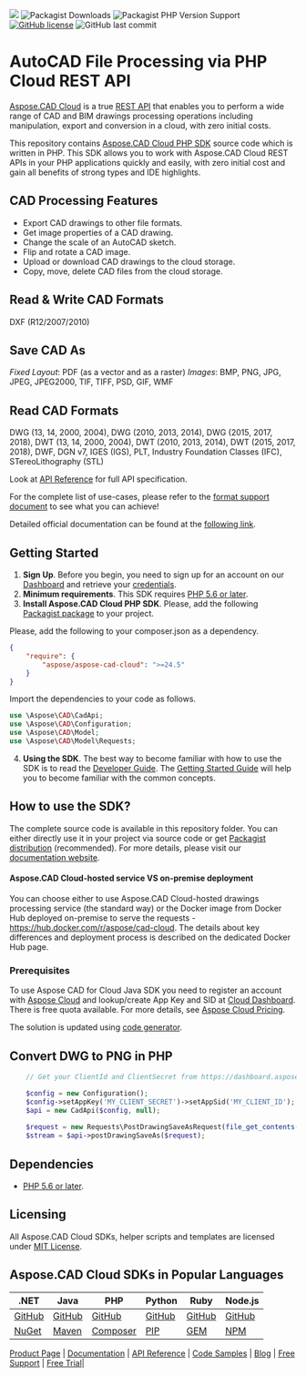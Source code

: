 
![](https://img.shields.io/badge/api-v3.0-lightgrey) ![Packagist Downloads](https://img.shields.io/packagist/dt/aspose/aspose-cad-cloud) ![Packagist PHP Version Support](https://img.shields.io/packagist/php-v/aspose/aspose-cad-cloud) [![GitHub license](https://img.shields.io/github/license/aspose-cad-cloud/aspose-cad-cloud-php)](https://github.com/aspose-cad-cloud/aspose-cad-cloud-php/blob/master/LICENSE) ![GitHub last commit](https://img.shields.io/github/last-commit/Aspose-cad-Cloud/aspose-cad-cloud-php)
# AutoCAD File Processing via PHP Cloud REST API
[Aspose.CAD Cloud](https://products.aspose.cloud/cad) is a true [REST API](https://apireference.aspose.cloud/cad/) that enables you to perform a wide range of CAD and BIM drawings processing operations including manipulation, export and conversion in a cloud, with zero initial costs.

This repository contains [Aspose.CAD Cloud PHP SDK](https://products.aspose.cloud/cad/php) source code which is written in PHP. This SDK allows you to work with Aspose.CAD Cloud REST APIs in your PHP applications quickly and easily, with zero initial cost and gain all benefits of strong types and IDE highlights.

## CAD Processing Features
- Export CAD drawings to other file formats.
- Get image properties of a CAD drawing.
- Change the scale of an AutoCAD sketch.
- Flip and rotate a CAD image.
- Upload or download CAD drawings to the cloud storage.
- Copy, move, delete CAD files from the cloud storage.

## Read & Write CAD Formats
DXF (R12/2007/2010)

## Save CAD As
*Fixed Layout*: PDF (as a vector and as a raster)
*Images*: BMP, PNG, JPG, JPEG, JPEG2000, TIF, TIFF, PSD, GIF, WMF

## Read CAD Formats
DWG (13, 14, 2000, 2004), DWG (2010, 2013, 2014), DWG (2015, 2017, 2018), DWT (13, 14, 2000, 2004), DWT (2010, 2013, 2014), DWT (2015, 2017, 2018), DWF, DGN v7, IGES (IGS), PLT, Industry Foundation Classes (IFC), STereoLithography (STL)

Look at [API Reference](https://apireference.aspose.cloud/cad/) for full API specification.

For the complete list of use-cases, please refer to the [format support document](https://docs.aspose.cloud/cad/supported-file-formats/) to see what you can achieve!

Detailed official documentation can be found at the [following link](https://docs.aspose.cloud/cad/).

## Getting Started
1. **Sign Up**. Before you begin, you need to sign up for an account on our [Dashboard](https://dashboard.aspose.cloud/) and retrieve your [credentials](https://dashboard.aspose.cloud/#/apps).
2. **Minimum requirements**. This SDK requires [PHP 5.6 or later](https://www.php.net/releases/).
3. **Install Aspose.CAD Cloud PHP SDK**. Please, add the following [Packagist package](https://packagist.org/packages/aspose/aspose-cad-cloud) to your project.

Please, add the following  to your composer.json as a dependency.
```json
{
    "require": {
        "aspose/aspose-cad-cloud": ">=24.5"
    }
}
```
Import the dependencies to your code as follows.
```php
use \Aspose\CAD\CadApi;
use \Aspose\CAD\Configuration;
use \Aspose\CAD\Model;
use \Aspose\CAD\Model\Requests;
```
4. **Using the SDK**. The best way to become familiar with how to use the SDK is to read the [Developer Guide](https://docs.aspose.cloud/cad/developer-guide/). The [Getting Started Guide](https://docs.aspose.cloud/cad/getting-started/) will help you to become familiar with the common concepts.

## How to use the SDK?

The complete source code is available in this repository folder. You can either directly use it in your project via source code or get [Packagist distribution](https://packagist.org/packages/aspose/aspose-cad-cloud) (recommended). For more details, please visit our [documentation website](https://docs.aspose.cloud/cad/available-sdks/).

#### Aspose.CAD Cloud-hosted service VS on-premise deployment
You can choose either to use Aspose.CAD Cloud-hosted drawings processing service (the standard way) or the Docker image from Docker Hub deployed on-premise to serve the requests - https://hub.docker.com/r/aspose/cad-cloud.
The details about key differences and deployment process is described on the dedicated Docker Hub page.

### Prerequisites

To use Aspose CAD for Cloud Java SDK you need to register an account with [Aspose Cloud](https://www.aspose.cloud/) and lookup/create App Key and SID at [Cloud Dashboard](https://dashboard.aspose.cloud/#/apps). There is free quota available. For more details, see [Aspose Cloud Pricing](https://purchase.aspose.cloud/pricing).

The solution is updated using [code generator](https://github.com/aspose-CAD-cloud/aspose-CAD-cloud-codegen).

## Convert DWG to PNG in PHP

```php
	// Get your ClientId and ClientSecret from https://dashboard.aspose.cloud (free registration required).

	$config = new Configuration();
	$config->setAppKey('MY_CLIENT_SECRET')->setAppSid('MY_CLIENT_ID');
	$api = new CadApi($config, null);
	
	$request = new Requests\PostDrawingSaveAsRequest(file_get_contents("d:\sample.dwg"), "png", null, null);
	$stream = $api->postDrawingSaveAs($request);
```

## Dependencies
* [PHP 5.6 or later](https://www.php.net/releases/).

## Licensing
All Aspose.CAD Cloud SDKs, helper scripts and templates are licensed under [MIT License](LICENSE).

## Aspose.CAD Cloud SDKs in Popular Languages

| .NET | Java | PHP | Python | Ruby | Node.js |
|---|---|---|---|---|---|
| [GitHub](https://github.com/aspose-cad-cloud/aspose-cad-cloud-dotnet) | [GitHub](https://github.com/aspose-cad-cloud/aspose-cad-cloud-java) | [GitHub](https://github.com/aspose-cad-cloud/aspose-cad-cloud-php) | [GitHub](https://github.com/aspose-cad-cloud/aspose-cad-cloud-python) | [GitHub](https://github.com/aspose-cad-cloud/aspose-cad-cloud-ruby)  | [GitHub](https://github.com/aspose-cad-cloud/aspose-cad-cloud-nodejs) |
| [NuGet](https://www.nuget.org/packages/Aspose.cad-Cloud/) | [Maven](https://repository.aspose.cloud/webapp/#/artifacts/browse/tree/General/repo/com/aspose/aspose-cad-cloud) | [Composer](https://packagist.org/packages/aspose/aspose-cad-cloud) | [PIP](https://pypi.org/project/aspose.cad-cloud/) | [GEM](https://rubygems.org/gems/aspose_cad_cloud)  | [NPM](https://www.npmjs.com/package/@asposecloud/aspose-cad-cloud) |

[Product Page](https://products.aspose.cloud/cad/php) | [Documentation](https://docs.aspose.cloud/display/cadcloud/Home) | [API Reference](https://apireference.aspose.cloud/cad/) | [Code Samples](https://github.com/aspose-cad-cloud/aspose-cad-cloud-php) | [Blog](https://blog.aspose.cloud/category/cad/) | [Free Support](https://forum.aspose.cloud/c/cad) | [Free Trial](https://dashboard.aspose.cloud/#/apps)|
